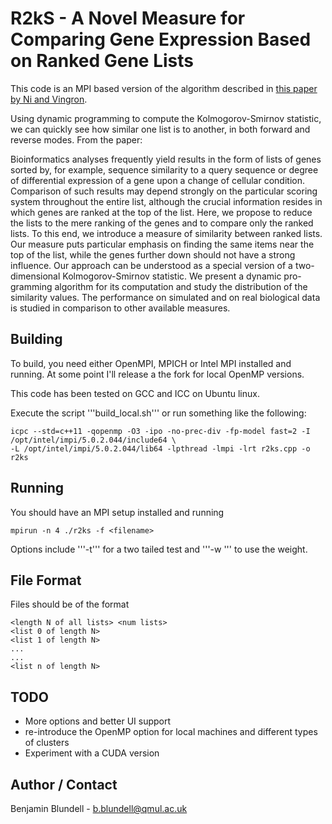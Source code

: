 # R2kS - A  Novel Measure for Comparing Gene Expression Based on Ranked Gene Lists

This code is an MPI based version of the algorithm described in [this paper by Ni and Vingron](http://pubman.mpdl.mpg.de/pubman/item/escidoc:1702988/component/escidoc:1711821/Ni.pdf).

Using dynamic programming to compute the Kolmogorov-Smirnov statistic, we can quickly see how similar one list is to another, in both forward and reverse modes. From the paper:

Bioinformatics analyses frequently yield results in the form of lists of genes sorted by, for example, sequence similarity to a query sequence or degree of differential expression of a gene upon a change of cellular condition. Comparison of such results may depend strongly on the particular scoring system throughout the entire list, although the crucial information resides in which genes are ranked at the top of the list. Here, we propose to reduce the lists to the mere ranking of the genes and to compare only the ranked lists. To this end, we introduce a measure of similarity between ranked lists. Our measure puts particular emphasis on finding the same items near the top of the list, while the genes further down should not have a strong influence. Our approach can be understood as a special version of a two-dimensional Kolmogorov-Smirnov statistic. We present a dynamic pro- gramming algorithm for its computation and study the distribution of the similarity values. The performance on simulated and on real biological data is studied in comparison to other available measures.


## Building

To build, you need either OpenMPI, MPICH or Intel MPI installed and running. At some point I'll release a the fork for local OpenMP versions. 

This code has been tested on GCC and ICC on Ubuntu linux.

Execute the script '''build_local.sh''' or run  something like the following:

    icpc --std=c++11 -qopenmp -O3 -ipo -no-prec-div -fp-model fast=2 -I /opt/intel/impi/5.0.2.044/include64 \
    -L /opt/intel/impi/5.0.2.044/lib64 -lpthread -lmpi -lrt r2ks.cpp -o r2ks

## Running

You should have an MPI setup installed and running

    mpirun -n 4 ./r2ks -f <filename>

Options include '''-t''' for a two tailed test and  '''-w <weight>''' to use the weight.

## File Format

Files should be of the format

    <length N of all lists> <num lists>
    <list 0 of length N>
    <list 1 of length N>
    ...
    ...
    <list n of length N>

## TODO

* More options and better UI support
* re-introduce the OpenMP option for local machines and different types of clusters
* Experiment with a CUDA version

## Author / Contact

Benjamin Blundell - b.blundell@qmul.ac.uk
